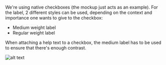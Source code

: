We're using native checkboxes (the mockup just acts as an example).
For the label, 2 different styles can be used, depending on the context and importance one wants to give to the checkbox:

- Medium weight label
- Regular weight label

When attaching a help text to a checkbox, the medium label has to be used to ensure that there's enough contrast.

![alt text](https://projects.invisionapp.com/static-signed/live-embed/118156364/217188034/1/latest/GViqYux2SMhP4QlwGAMCr0HdFfUbLHSFKyKmTgJN6tglOfRkKvycWfyQiLk6s2omHt8wJXTYoehOQiFHX1ezqQlE/Checkbox.png 'Checkbox')
